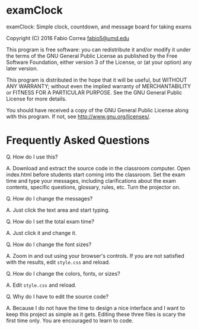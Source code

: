 # examClock
examClock: Simple clock, countdown, and message board for taking exams

Copyright (C) 2016 Fabio Correa fabio5@umd.edu

This program is free software: you can redistribute it and/or modify
it under the terms of the GNU General Public License as published by
the Free Software Foundation, either version 3 of the License, or
(at your option) any later version.

This program is distributed in the hope that it will be useful,
but WITHOUT ANY WARRANTY; without even the implied warranty of
MERCHANTABILITY or FITNESS FOR A PARTICULAR PURPOSE.  See the
GNU General Public License for more details.

You should have received a copy of the GNU General Public License
along with this program.  If not, see <http://www.gnu.org/licenses/>.

# Frequently Asked Questions

Q. How do I use this?

A. Download and extract the source code in the classroom computer. Open index.html before students start coming into the classroom. Set the exam time and type your messages, including clarifications about the exam contents, specific questions, glossary, rules, etc. Turn the projector on.

Q. How do I change the messages?

A. Just click the text area and start typing.

Q. How do I set the total exam time?

A. Just click it and change it.

Q. How do I change the font sizes?

A. Zoom in and out using your browser's controls. If you are not satisfied with the results, edit `style.css` and reload.

Q. How do I change the colors, fonts, or sizes?

A. Edit `style.css` and reload.

Q. Why do I have to edit the source code?

A. Because I do not have the time to design a nice interface and I want to keep this project as simple as it gets. Editing these three files is scary the first time only. You are encouraged to learn to code.
